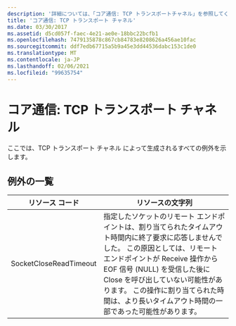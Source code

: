 ```yaml
---
description: '詳細については、「コア通信: TCP トランスポートチャネル」を参照してください。'
title: 'コア通信: TCP トランスポート チャネル'
ms.date: 03/30/2017
ms.assetid: d5cd057f-faec-4e21-ae0e-18bbc22bcfb1
ms.openlocfilehash: 7479135878c867cb84783e8208626a456ae10fac
ms.sourcegitcommit: ddf7edb67715a5b9a45e3dd44536dabc153c1de0
ms.translationtype: MT
ms.contentlocale: ja-JP
ms.lasthandoff: 02/06/2021
ms.locfileid: "99635754"
---
```

# <a name="core-communications-tcp-transport-channels"></a>コア通信: TCP トランスポート チャネル

ここでは、TCP トランスポート チャネル によって生成されるすべての例外を示します。  
  
## <a name="exception-list"></a>例外の一覧  
  
|リソース コード|リソースの文字列|  
|-------------------|---------------------|  
|SocketCloseReadTimeout|指定したソケットのリモート エンドポイントは、割り当てられたタイムアウト時間内に終了要求に応答しませんでした。 この原因としては、リモート エンドポイントが Receive 操作から EOF 信号 (NULL) を受信した後に Close を呼び出していない可能性があります。 この操作に割り当てられた時間は、より長いタイムアウト時間の一部であった可能性があります。|
